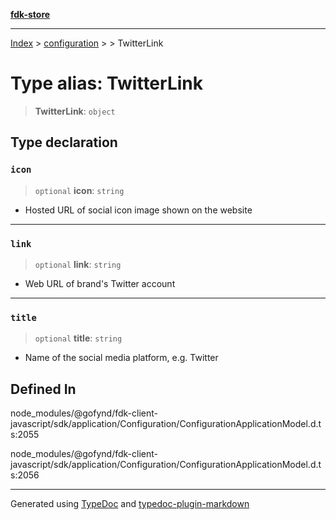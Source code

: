 [**fdk-store**](../../../README.md)
***

[Index](../../../API.md) > [configuration](../../README.md) > [<internal>](../README.md) > TwitterLink

# Type alias: TwitterLink

> **TwitterLink**: `object`

## Type declaration

### `icon`

> `optional` **icon**: `string`

- Hosted URL of social icon image shown on the website

***

### `link`

> `optional` **link**: `string`

- Web URL of brand's Twitter account

***

### `title`

> `optional` **title**: `string`

- Name of the social media platform, e.g. Twitter

## Defined In

node\_modules/@gofynd/fdk-client-javascript/sdk/application/Configuration/ConfigurationApplicationModel.d.ts:2055

node\_modules/@gofynd/fdk-client-javascript/sdk/application/Configuration/ConfigurationApplicationModel.d.ts:2056

***
Generated using [TypeDoc](https://typedoc.org/) and [typedoc-plugin-markdown](https://www.npmjs.com/package/typedoc-plugin-markdown)

